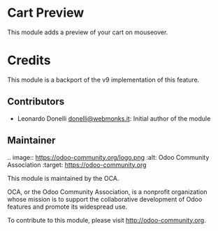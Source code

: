 Cart Preview
============

This module adds a preview of your cart on mouseover.

Credits
=======

This module is a backport of the v9 implementation of this feature.

Contributors
------------

* Leonardo Donelli <donelli@webmonks.it>: Initial author of the module

Maintainer
----------

.. image:: https://odoo-community.org/logo.png
   :alt: Odoo Community Association
   :target: https://odoo-community.org

This module is maintained by the OCA.

OCA, or the Odoo Community Association, is a nonprofit organization whose
mission is to support the collaborative development of Odoo features and
promote its widespread use.

To contribute to this module, please visit http://odoo-community.org.
